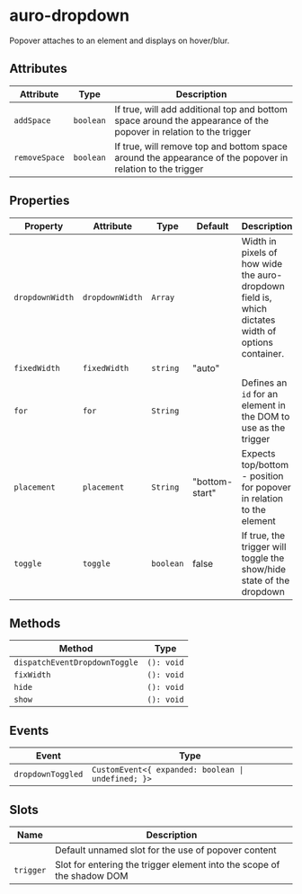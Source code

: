 # auro-dropdown

Popover attaches to an element and displays on hover/blur.

## Attributes

| Attribute     | Type      | Description                                      |
|---------------|-----------|--------------------------------------------------|
| `addSpace`    | `boolean` | If true, will add additional top and bottom space around the appearance of the popover in relation to the trigger |
| `removeSpace` | `boolean` | If true, will remove top and bottom space around the appearance of the popover in relation to the trigger |

## Properties

| Property        | Attribute       | Type      | Default        | Description                                      |
|-----------------|-----------------|-----------|----------------|--------------------------------------------------|
| `dropdownWidth` | `dropdownWidth` | `Array`   |                | Width in pixels of how wide the auro-dropdown field is, which dictates width of options container. |
| `fixedWidth`    | `fixedWidth`    | `string`  | "auto"         |                                                  |
| `for`           | `for`           | `String`  |                | Defines an `id` for an element in the DOM to use as the trigger |
| `placement`     | `placement`     | `String`  | "bottom-start" | Expects top/bottom - position for popover in relation to the element |
| `toggle`        | `toggle`        | `boolean` | false          | If true, the trigger will toggle the show/hide state of the dropdown |

## Methods

| Method                        | Type       |
|-------------------------------|------------|
| `dispatchEventDropdownToggle` | `(): void` |
| `fixWidth`                    | `(): void` |
| `hide`                        | `(): void` |
| `show`                        | `(): void` |

## Events

| Event             | Type                                             |
|-------------------|--------------------------------------------------|
| `dropdownToggled` | `CustomEvent<{ expanded: boolean \| undefined; }>` |

## Slots

| Name      | Description                                      |
|-----------|--------------------------------------------------|
|           | Default unnamed slot for the use of popover content |
| `trigger` | Slot for entering the trigger element into the scope of the shadow DOM |
